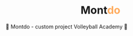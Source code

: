 <h1 align = "center">
    Mont<span  style="color: #FFAC5F";>do</span>
    <br>
</h1>
🏐 Montdo - custom project Volleyball Academy 🏐
